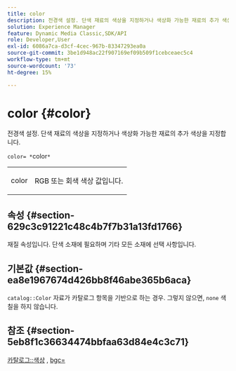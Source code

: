 ```yaml
---
title: color
description: 전경색 설정. 단색 재료의 색상을 지정하거나 색상화 가능한 재료의 추가 색상을 지정합니다.
solution: Experience Manager
feature: Dynamic Media Classic,SDK/API
role: Developer,User
exl-id: 6086a7ca-d3cf-4cec-967b-83347293ea0a
source-git-commit: 3be1d948ac22f907169ef09b509f1cebceaec5c4
workflow-type: tm+mt
source-wordcount: '73'
ht-degree: 15%

---
```


# color {#color}

전경색 설정. 단색 재료의 색상을 지정하거나 색상화 가능한 재료의 추가 색상을 지정합니다.

`color= *`color`*`

<table id="simpletable_C5AF9074CCA64EA5921772DF3F7E0F55"> 
 <tr class="strow"> 
  <td class="stentry"> <p><span class="varname"> color</span> </p> </td> 
  <td class="stentry"> <p>RGB 또는 회색 색상 값입니다. </p></td> 
 </tr> 
</table>

## 속성 {#section-629c3c91221c48c4b7f7b31a13fd1766}

재질 속성입니다. 단색 소재에 필요하며 기타 모든 소재에 선택 사항입니다.

## 기본값 {#section-ea8e1967674d426bb8f46abe365b6aca}

`catalog::Color` 자료가 카탈로그 항목을 기반으로 하는 경우. 그렇지 않으면, `none` 색칠을 하지 않습니다.

## 참조 {#section-5eb8f1c36634474bbfaa63d84e4c3c71}

[카탈로그::색상](../../../../../ir-api/material-cat/image-rendering-api-ref/c-ir-material-catalog/c-ir-material-data-reference/r-ir-cat-color.md#reference-7639487fe0ac48beb9e8afa4dc845552) , [bgc=](../../../../../ir-api/http-protocol/image-rendering-api-ref/c-ir-http-protocol-ref/c-ir-http-protocol-command-reference/r-ir-bgc.md#reference-3f5c78cea01c4a85aa582076d23aebb0)
